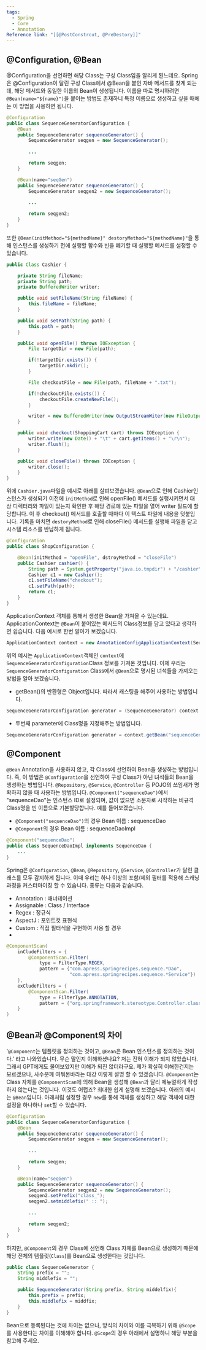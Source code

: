 ```yaml
---
tags:
  - Spring
  - Core
  - Annotation
Reference link: "[[@PostConstrcut, @PreDestory]]"
---
```

## @Configuration, @Bean
@Configuration을 선언하면 해당 Class는 구성 Class임을 알리게 된느데요.
Spring은 @Configuration이 달린 구성 Class에서 @Bean을 붙인 자바 메서드를 찾게 되는데, 해당 메서드와 동일한 이름의 Bean이 생성됩니다.
이름을 따로 명시하려면 `@Bean(name="${name}")`을 붙이는 방법도 존재하니 특정 이름으로 생성하고 싶을 때에는 이 방법을 사용하면 됩니다.

```java title:"@Configuration 예시"
@Configuration
public class SequenceGeneratorConfiguration {
	@Bean
	public SequenceGenerator sequenceGenerator() {
		SequenceGenerator seqgen = new SequenceGenerator();
		
		...

		return seqgen;
	}

	@Bean(name="seqGen")
	public SequenceGenerator sequenceGenerator() {
		SequenceGenerator seqgen2 = new SequenceGenerator();
		
		...

		return seqgen2;
	}
}
```

또한 `@Bean(initMethod="${methodName}" destoryMethod="${methodName}"`을 통해 인스턴스를 생성하기 전에 실행할 함수와 빈을 폐기할 때 실행할 메서드를 설정할 수 있습니다.

```java title:"Cashier.java"
public Class Cashier {

	private String fileName;
	private String path;
	private BufferedWriter writer;

	public void setFileName(String fileName) {
		this.fileName = fileName;
	}

	public void setPath(String path) {
		this.path = path;
	}

	public void openFile() throws IOException {
		File targetDir = new File(path);

		if(!targetDir.exists()) {
			targetDir.mkdir();
		}

		File checkoutFile = new File(path, fileName + ".txt");

		if(!checkoutFile.exists()) {
			checkoutFile.createNewFile();
		}

		writer = new BufferedWriter(new OutputStreamWiter(new FileOutputStream(checkoutFile, true)));
	}

	public void checkout(ShoppingCart cart) throws IOEception {
		writer.write(new Date() + "\t" + cart.getItems() + "\r\n");
		writer.flush();
	}

	public void closeFile() throws IOEception {
		writer.close();
	}
}
```

위에 `Cashier.java`파일을 예시로 아래를 살펴보겠습니다.
`@Bean`으로 인해 Cashier인스턴스가 생성되기 이전에 `initMethod`로 인해 openFile() 메서드를 실행시키면서 대상 디렉터리와 파일이 있는지 확인한 후 해당 경로에 있는 파일을 열어 writer 필드에 할당합니다. 이 후 checkout() 메서드를 호출할 때마다 이 텍스트 파일에 내용을 덧붙입니다. 기록을 마치면 `destoryMethod`로 인해 closeFile() 메서드를 실행해 파일을 닫고 시스템 리소스를 반납하게 됩니다.

```java title:"ShopConfiguration.java"
@Configuration
public class ShopConfiguration {

	@Bean(initMethod = "openFile", dstroyMethod = "closeFile")
	public Cashier cashier() {
		String path = System.getProperty("java.io.tmpdir") + "/cashier";
		Cashier c1 = new Cashier();
		c1.setFileName("checkout");
		c1.setPath(path);
		return c1;
	}
}
```

ApplicationContext 객체를 통해서 생성한 Bean을 가져올 수 있는데요.
ApplicationContext는 `@Bean`이 붙어있는 메서드의 Class정보를 담고 있다고 생각하면 쉽습니다. 다음 예시로 한번 알아가 보겠습니다.

```java
ApplicationContext context = new AnnotationConfigApplicationContext(SequenceGeneratorConfiguration.class);
```

위의 예시는 `ApplicationContext`객체인 `context`에 `SequenceGeneratorConfiguration`Class 정보를 가져온 것입니다. 이제 우리는 `SequenceGeneratorConfiguration` Class에서 `@Bean`으로 명시된 녀석들을 가져오는 방법을 알아 보겠습니다.
* getBean()의 반환형은 Object입니다. 따라서 캐스팅을 해주어 사용하는 방법입니다.
```java
SequenceGeneratorConfiguration generator = (SequenceGenerator) context.getBean("sequenceGenerator");
```
* 두번째 parameter에 Class명을 지정해주는 방법입니다.
```java
SequenceGeneratorConfiguration generator = context.getBean("sequenceGenerator", SequenceGenerator.class);
```

## @Component
`@Bean` Annotation을 사용하지 않고, 각 Class에 선언하여 Bean을 생성하는 방법입니다.
즉, 이 방법은 `@Configuration`을 선언하여 구성 Class가 아닌 녀석들의 Bean을 생성하는 방법입니다. `@Repository`, `@Service`, `@Controller`  등 POJO의 쓰임새가 명확하지 않을 때  사용하는 방법입니다.
`@Component("sequenceDao")`에서 "sequenceDao"는 인스턴스 ID로 설정되며, 값이 없으면 소문자로 시작하는 비규격 Class명을 빈 이름으로 기본할당합니다. 예를 들어보겠습니다.
* `@Component("sequenceDao")`의 경우 Bean 이름 : sequenceDao
* `@Component`의 경우 Bean 이름 : sequenceDaoImpl

```java title:"@Component 예시"
@Component("sequenceDao")
public class SequenceDaoImpl implements SequenceDao {
	...
}
```

Spring은 `@Configuration`, `@Bean`, `@Repository`, `@Service`, `@Controller`가 달린 클래스를 모두 감지하게 됩니다. 이때 우리는 하나 이상의 포함/제외 필터를 적용해 스캐닝 과정을 커스터마이징 할 수 있습니다. 종류는 다음과 같습니다.
* Annotation : 애너테이션
* Assignable : Class / Interface
* Regex : 정규식
* AspectJ : 포인트컷 표현식
* Custom : 직접 필터식을 구현하여 사용 할 경우
* 
```java title:"@ComponentScan 예시"
@ComponentScan(
	inCludeFilters = {
		@ComponentScan.Filter(
			type = FilterType.REGEX,
			pattern = {"com.apress.springrecipes.sequence.*Dao",
					   "com.apress.springrecipes.sequence.*Service"})
	},
	exCludeFilters = {
		@ComponentScan.Filter(
			type = FilterType.ANNOTATION,
			pattern = {"org.springframework.stereotype.Controller.class"})
	}
)
```

## @Bean과 @Component의 차이
'`@Component`는 템플릿을 정의하는 것이고, `@Bean`은 Bean 인스턴스를 정의하는 것이다.'
라고 나와있습니다. 무슨 말인지 이해하셨나요?
저는 전혀 이해가 되지 않았습니다. 그래서 GPT에게도 물어보았지만 이해가 되진 않더라구요. 제가 확실히 이해한건지는 모르겠으나, 사수분께 여쭤본바라는 대강 이렇게 설명 할 수 있겠습니다.
`@Component`는 Class 자체를 `@ComponentScan`에 의해 Bean을 생성해 `@Bean`과 달리 메뉴얼하게 작성하지 않는다는 것입니다.
이것도 어렵죠? 최대한 쉽게 설명해 보겠습니다. 아래의 예시는 `@Bean`입니다. 아래처럼 설정할 경우 `new`를 통해 객체를 생성하고 해당 객체에 대한 설정을 하나하나 `set`할 수 있습니다.

```java
@Configuration
public class SequenceGeneratorConfiguration {
	@Bean
	public SequenceGenerator sequenceGenerator() {
		SequenceGenerator seqgen = new SequenceGenerator();
		
		...

		return seqgen;
	}

	@Bean(name="seqGen")
	public SequenceGenerator sequenceGenerator() {
		SequenceGenerator seqgen2 = new SequenceGenerator();
		seqgen2.setPrefix("class_");
		seqgen2.setmiddlefix(" :: ");
		
		...

		return seqgen2;
	}
}
```

하지만, `@Component`의 경우 Class에 선언해 Class 자체를 Bean으로 생성하기 때문에 해당 전체의 템플릿(`Class`)를 Bean으로 생성한다는 것입니다.

```java
public class SequenceGenerator {
	String prefix = "";
	String middlefix = "";

	public SequenceGenerator(String prefix, String middelfix){
		this.prefix = prefix;
		this.middlefix = middfix;
	}
}
```

Bean으로 등록된다는 것에 차이는 없으나,  방식의 차이와 이를 극복하기 위해 `@Scope`를 사용한다는 차이를 이해해야 합니다. `@Scope`의 경우 아래에서 설명하니 해당 부분을 참고해 주세요.
